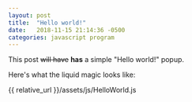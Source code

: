 ```yaml
---
layout: post
title:  "Hello world!"
date:   2018-11-15 21:14:36 -0500
categories: javascript program
---
```

This post ~~will have~~ **has** a simple "Hello world!" popup.

Here's what the liquid magic looks like:

{{ relative_url }}/assets/js/HelloWorld.js
<script src="{{ relative_url }}/assets/js/HelloWorld.js"></script>
